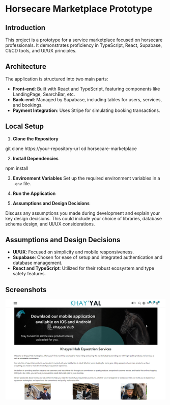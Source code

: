 # Horsecare Marketplace Prototype

## Introduction
This project is a prototype for a service marketplace focused on horsecare professionals. It demonstrates proficiency in TypeScript, React, Supabase, CI/CD tools, and UI/UX principles.

## Architecture
The application is structured into two main parts:
- **Front-end**: Built with React and TypeScript, featuring components like LandingPage, SearchBar, etc.
- **Back-end**: Managed by Supabase, including tables for users, services, and bookings.
- **Payment Integration**: Uses Stripe for simulating booking transactions.

## Local Setup

1. **Clone the Repository**

git clone https://your-repository-url
cd horsecare-marketplace

2. **Install Dependencies**

npm install

3. **Environment Variables**
Set up the required environment variables in a `.env` file.

4. **Run the Application**

5. **Assumptions and Design Decisions**

Discuss any assumptions you made during development and explain your key design decisions. This could include your choice of libraries, database schema design, and UI/UX considerations.

## Assumptions and Design Decisions
- **UI/UX**: Focused on simplicity and mobile responsiveness.
- **Supabase**: Chosen for ease of setup and integrated authentication and database management.
- **React and TypeScript**: Utilized for their robust ecosystem and type safety features.

## Screenshots
![Landing Page](src/assets/image/landing-page.png)